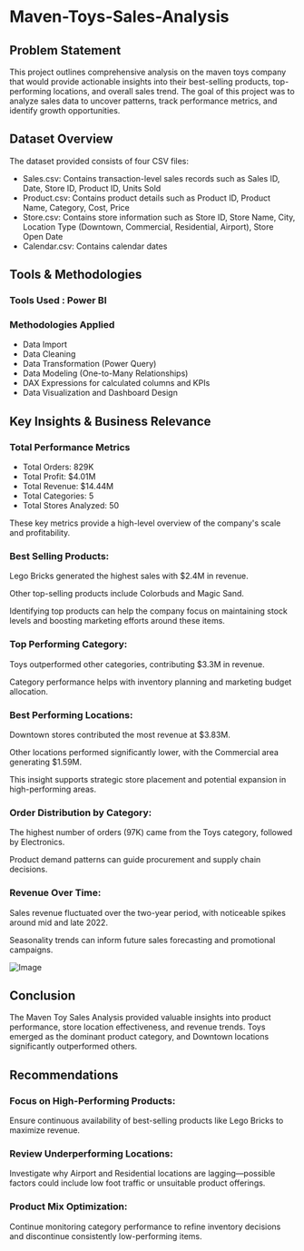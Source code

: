 # Maven-Toys-Sales-Analysis

## Problem Statement

This project outlines comprehensive analysis on the maven toys company that would provide actionable insights into their best-selling products, top-performing locations, and overall sales trend. The goal of this project was to analyze sales data to uncover patterns, track performance metrics, and identify growth opportunities.

## Dataset Overview

The dataset provided consists of four CSV files:

- Sales.csv: Contains transaction-level sales records such as Sales ID, Date, Store ID, Product ID, Units Sold
- Product.csv: Contains product details such as Product ID, Product Name, Category, Cost, Price
- Store.csv: Contains store information such as Store ID, Store Name, City, Location Type (Downtown, Commercial, Residential, Airport), Store Open Date
- Calendar.csv: Contains calendar dates

## Tools & Methodologies

### Tools Used : Power BI

### Methodologies Applied

- Data Import
- Data Cleaning
- Data Transformation (Power Query)
- Data Modeling (One-to-Many Relationships)
- DAX Expressions for calculated columns and KPIs
- Data Visualization and Dashboard Design

## Key Insights & Business Relevance

### Total Performance Metrics

- Total Orders: 829K
- Total Profit: $4.01M
- Total Revenue: $14.44M
- Total Categories: 5
- Total Stores Analyzed: 50

These key metrics provide a high-level overview of the company's scale and profitability.

### Best Selling Products:
Lego Bricks generated the highest sales with $2.4M in revenue.

Other top-selling products include Colorbuds and Magic Sand.

Identifying top products can help the company focus on maintaining stock levels and boosting marketing efforts around these items.

### Top Performing Category:
Toys outperformed other categories, contributing $3.3M in revenue.

Category performance helps with inventory planning and marketing budget allocation.

### Best Performing Locations:
Downtown stores contributed the most revenue at $3.83M.

Other locations performed significantly lower, with the Commercial area generating $1.59M.

This insight supports strategic store placement and potential expansion in high-performing areas.

### Order Distribution by Category:
The highest number of orders (97K) came from the Toys category, followed by Electronics.

Product demand patterns can guide procurement and supply chain decisions.

### Revenue Over Time:
Sales revenue fluctuated over the two-year period, with noticeable spikes around mid and late 2022.

Seasonality trends can inform future sales forecasting and promotional campaigns.

![Image](https://github.com/user-attachments/assets/4e5d8b4a-e3a7-44c6-950a-dc0f3a8eb470)

## Conclusion

The Maven Toy Sales Analysis provided valuable insights into product performance, store location effectiveness, and revenue trends. Toys emerged as the dominant product category, and Downtown locations significantly outperformed others.

## Recommendations

### Focus on High-Performing Products: 
Ensure continuous availability of best-selling products like Lego Bricks to maximize revenue.

### Review Underperforming Locations: 
Investigate why Airport and Residential locations are lagging—possible factors could include low foot traffic or unsuitable product offerings.

### Product Mix Optimization: 
Continue monitoring category performance to refine inventory decisions and discontinue consistently low-performing items.
